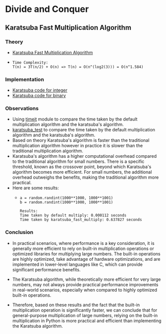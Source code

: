 # Divide and Conquer

## Karatsuba Fast Multiplication Algorithm

### Theory
- [Karatsuba Fast Multiplication Algorithm](https://en.wikipedia.org/wiki/Karatsuba_algorithm)
- ```
  Time Complexity:
  T(n) = 3T(n/2) + O(n) => T(n) = O(n^(log2(3))) = O(n^1.584)
  ```

### Implementation
- [Karatsuba code for integer](./karatsuba_fast_multiply_efficient.py)
- [Karatsuba code for binary](./karatsuba_fast_multiply.py)

### Observations
- Using [timeit](https://docs.python.org/3/library/timeit.html) module to compare the time taken by the default multiplication algorithm and the karatsuba's algorithm.
- [karatsuba_test](./karatsuba_test.py) to compare the time taken by the default multiplication algorithm and the karatsuba's algorithm.
- Based on theory Karatsuba's algorithm is faster than the traditional multiplication algorithm however in practice it is slower than the traditional multiplication algorithm.
-  Karatsuba's algorithm has a higher computational overhead compared to the traditional algorithm for small numbers. There is a specific threshold, known as the crossover point, beyond which Karatsuba's algorithm becomes more efficient. For small numbers, the additional overhead outweighs the benefits, making the traditional algorithm more practical.
- Here are some results:
  - ```
    a = random.randint(1000**1000, 1000**1001)
    b = random.randint(1000**1000, 1000**1001)

    Results:
    Time taken by default multiply: 0.000112 seconds
    Time taken by karatsuba_fast_multiply: 0.637827 seconds
    ```
### Conclusion
- In practical scenarios, where performance is a key consideration, it is generally more efficient to rely on built-in multiplication operations or optimized libraries for multiplying large numbers. The built-in operations are highly optimized, take advantage of hardware optimizations, and are implemented in lower-level languages like C, which can provide significant performance benefits.

- The Karatsuba algorithm, while theoretically more efficient for very large numbers, may not always provide practical performance improvements in real-world scenarios, especially when compared to highly optimized built-in operations.
- Therefore, based on these results and the fact that the built-in multiplication operation is significantly faster, we can conclude that for general-purpose multiplication of large numbers, relying on the built-in multiplication in Python is more practical and efficient than implementing the Karatsuba algorithm.